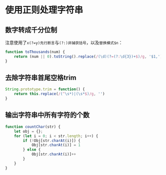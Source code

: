 # 使用正则处理字符串

## 数字转成千分位制
注意使用了`x(?=y)先行断言`与`(?:)非捕获括号`，以及`替换模式$n`：
```js
function toThousands(num) {
    return (num || 0).toString().replace(/(\d)(?=(?:\d{3})+$)/g, '$1,')
}
```

## 去除字符串首尾空格trim
```js
String.prototype.trim = function() {
    return this.replace(/(^\s*)|(\s*$)/g, '')
}
```

## 输出字符串中所有字符的个数
```js
function countChar(str) {
    let obj = {};
    for (let i = 0; i < str.length; i++) {
        if (!Obj[str.charAt(i)]) {
            Obj[str.charAt(i)] = 1
        } else {
            Obj[str.charAt(i)]++
        }
    }
}
```


